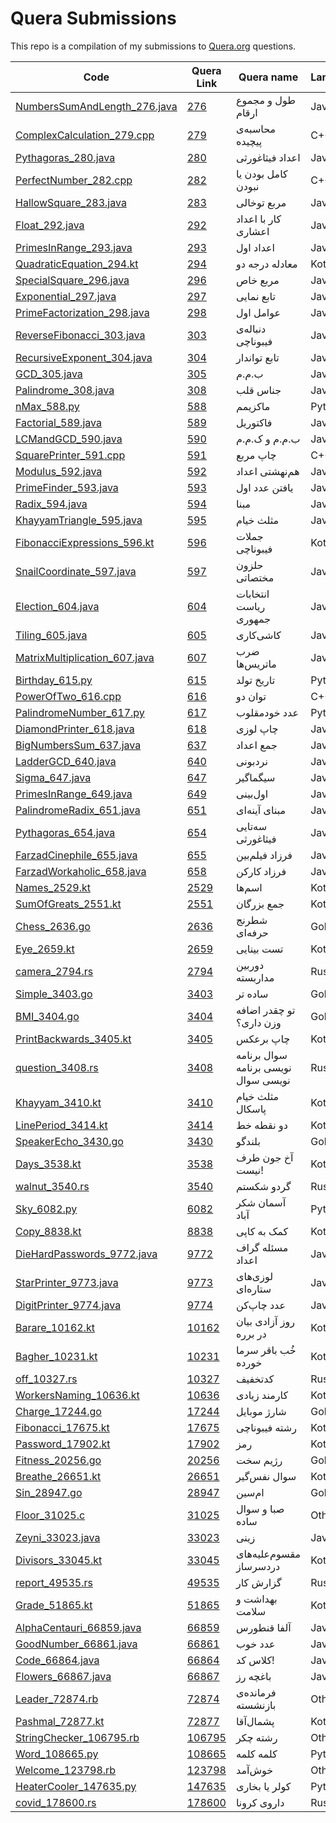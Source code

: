 # Quera Submissions
    
This repo is a compilation of my submissions to [Quera.org](https://quera.org) questions.

| Code | Quera Link | Quera name | Language |
|-|-|-|-|
| [NumbersSumAndLength_276.java](/src/main/java/NumbersSumAndLength_276.java) | [276](https://quera.org/problemset/276) | طول و مجموع ارقام | Java |
| [ComplexCalculation_279.cpp](/CPP/ComplexCalculation_279.cpp) | [279](https://quera.org/problemset/279) | محاسبه‌ی پیچیده | C++ |
| [Pythagoras_280.java](/src/main/java/Pythagoras_280.java) | [280](https://quera.org/problemset/280) | اعداد فیثاغورثی | Java |
| [PerfectNumber_282.cpp](/CPP/PerfectNumber_282.cpp) | [282](https://quera.org/problemset/282) | کامل بودن یا نبودن | C++ |
| [HallowSquare_283.java](/src/main/java/HallowSquare_283.java) | [283](https://quera.org/problemset/283) | مربع توخالی | Java |
| [Float_292.java](/src/main/java/Float_292.java) | [292](https://quera.org/problemset/292) | کار با اعداد اعشاری | Java |
| [PrimesInRange_293.java](/src/main/java/PrimesInRange_293.java) | [293](https://quera.org/problemset/293) | اعداد اول | Java |
| [QuadraticEquation_294.kt](/src/main/kotlin/QuadraticEquation_294.kt) | [294](https://quera.org/problemset/294) | معادله درجه دو | Kotlin |
| [SpecialSquare_296.java](/src/main/java/SpecialSquare_296.java) | [296](https://quera.org/problemset/296) | مربع خاص | Java |
| [Exponential_297.java](/src/main/java/Exponential_297.java) | [297](https://quera.org/problemset/297) | تابع نمایی | Java |
| [PrimeFactorization_298.java](/src/main/java/PrimeFactorization_298.java) | [298](https://quera.org/problemset/298) | عوامل اول | Java |
| [ReverseFibonacci_303.java](/src/main/java/ReverseFibonacci_303.java) | [303](https://quera.org/problemset/303) | دنباله‌ی فیبوناچی | Java |
| [RecursiveExponent_304.java](/src/main/java/RecursiveExponent_304.java) | [304](https://quera.org/problemset/304) | تابع تواندار | Java |
| [GCD_305.java](/src/main/java/GCD_305.java) | [305](https://quera.org/problemset/305) | ب.م.م | Java |
| [Palindrome_308.java](/src/main/java/Palindrome_308.java) | [308](https://quera.org/problemset/308) | جناس قلب | Java |
| [nMax_588.py](/python/nMax_588.py) | [588](https://quera.org/problemset/588) | ماکزیمم | Python |
| [Factorial_589.java](/src/main/java/Factorial_589.java) | [589](https://quera.org/problemset/589) | فاکتوریل | Java |
| [LCMandGCD_590.java](/src/main/java/LCMandGCD_590.java) | [590](https://quera.org/problemset/590) | ب.م.م و ک.م.م | Java |
| [SquarePrinter_591.cpp](/CPP/SquarePrinter_591.cpp) | [591](https://quera.org/problemset/591) | چاپ مربع | C++ |
| [Modulus_592.java](/src/main/java/Modulus_592.java) | [592](https://quera.org/problemset/592) | هم‌نهشتی اعداد | Java |
| [PrimeFinder_593.java](/src/main/java/PrimeFinder_593.java) | [593](https://quera.org/problemset/593) | یافتن عدد اول | Java |
| [Radix_594.java](/src/main/java/Radix_594.java) | [594](https://quera.org/problemset/594) | مبنا | Java |
| [KhayyamTriangle_595.java](/src/main/java/KhayyamTriangle_595.java) | [595](https://quera.org/problemset/595) | مثلث خیام | Java |
| [FibonacciExpressions_596.kt](/src/main/kotlin/FibonacciExpressions_596.kt) | [596](https://quera.org/problemset/596) | جملات فیبوناچی | Kotlin |
| [SnailCoordinate_597.java](/src/main/java/SnailCoordinate_597.java) | [597](https://quera.org/problemset/597) | حلزون مختصاتی | Java |
| [Election_604.java](/src/main/java/Election_604.java) | [604](https://quera.org/problemset/604) | انتخابات ریاست جمهوری | Java |
| [Tiling_605.java](/src/main/java/Tiling_605.java) | [605](https://quera.org/problemset/605) | کاشی‌کاری | Java |
| [MatrixMultiplication_607.java](/src/main/java/MatrixMultiplication_607.java) | [607](https://quera.org/problemset/607) | ضرب ماتریس‌ها | Java |
| [Birthday_615.py](/python/Birthday_615.py) | [615](https://quera.org/problemset/615) | تاریخ تولد | Python |
| [PowerOfTwo_616.cpp](/CPP/PowerOfTwo_616.cpp) | [616](https://quera.org/problemset/616) | توان دو | C++ |
| [PalindromeNumber_617.py](/python/PalindromeNumber_617.py) | [617](https://quera.org/problemset/617) | عدد خودمقلوب | Python |
| [DiamondPrinter_618.java](/src/main/java/DiamondPrinter_618.java) | [618](https://quera.org/problemset/618) | چاپ لوزی | Java |
| [BigNumbersSum_637.java](/src/main/java/BigNumbersSum_637.java) | [637](https://quera.org/problemset/637) | جمع اعداد | Java |
| [LadderGCD_640.java](/src/main/java/LadderGCD_640.java) | [640](https://quera.org/problemset/640) | نردبونی | Java |
| [Sigma_647.java](/src/main/java/Sigma_647.java) | [647](https://quera.org/problemset/647) | سیگماگیر | Java |
| [PrimesInRange_649.java](/src/main/java/PrimesInRange_649.java) | [649](https://quera.org/problemset/649) | اول‌بینی | Java |
| [PalindromeRadix_651.java](/src/main/java/PalindromeRadix_651.java) | [651](https://quera.org/problemset/651) | مبنای آینه‌ای | Java |
| [Pythagoras_654.java](/src/main/java/Pythagoras_654.java) | [654](https://quera.org/problemset/654) | سه‌تایی فیثاغورثی | Java |
| [FarzadCinephile_655.java](/src/main/java/FarzadCinephile_655.java) | [655](https://quera.org/problemset/655) | فرزاد فیلم‌بین | Java |
| [FarzadWorkaholic_658.java](/src/main/java/FarzadWorkaholic_658.java) | [658](https://quera.org/problemset/658) | فرزاد کارکن | Java |
| [Names_2529.kt](/src/main/kotlin/Names_2529.kt) | [2529](https://quera.org/problemset/2529) | اسم‌ها | Kotlin |
| [SumOfGreats_2551.kt](/src/main/kotlin/SumOfGreats_2551.kt) | [2551](https://quera.org/problemset/2551) | جمع بزرگان | Kotlin |
| [Chess_2636.go](/go/Chess_2636.go) | [2636](https://quera.org/problemset/2636) | شطرنج حرفه‌ای | Golang |
| [Eye_2659.kt](/src/main/kotlin/Eye_2659.kt) | [2659](https://quera.org/problemset/2659) | تست بینایی | Kotlin |
| [camera_2794.rs](/rust/main_cargo/src/camera_2794.rs) | [2794](https://quera.org/problemset/2794) | دوربین مداربسته | Rust |
| [Simple_3403.go](/go/Simple_3403.go) | [3403](https://quera.org/problemset/3403) | ساده تر | Golang |
| [BMI_3404.go](/go/BMI_3404.go) | [3404](https://quera.org/problemset/3404) | تو چقدر اضافه وزن داری؟ | Golang |
| [PrintBackwards_3405.kt](/src/main/kotlin/PrintBackwards_3405.kt) | [3405](https://quera.org/problemset/3405) | چاپ برعکس | Kotlin |
| [question_3408.rs](/rust/main_cargo/src/question_3408.rs) | [3408](https://quera.org/problemset/3408) | سوال برنامه نویسی برنامه نویسی سوال | Rust |
| [Khayyam_3410.kt](/src/main/kotlin/Khayyam_3410.kt) | [3410](https://quera.org/problemset/3410) | مثلث خیام پاسکال | Kotlin |
| [LinePeriod_3414.kt](/src/main/kotlin/LinePeriod_3414.kt) | [3414](https://quera.org/problemset/3414) | دو نقطه خط | Kotlin |
| [SpeakerEcho_3430.go](/go/SpeakerEcho_3430.go) | [3430](https://quera.org/problemset/3430) | بلندگو | Golang |
| [Days_3538.kt](/src/main/kotlin/Days_3538.kt) | [3538](https://quera.org/problemset/3538) | آخ جون طرف نیست! | Kotlin |
| [walnut_3540.rs](/rust/main_cargo/src/walnut_3540.rs) | [3540](https://quera.org/problemset/3540) | گردو شکستم | Rust |
| [Sky_6082.py](/python/Sky_6082.py) | [6082](https://quera.org/problemset/6082) | آسمان شکر آباد | Python |
| [Copy_8838.kt](/src/main/kotlin/Copy_8838.kt) | [8838](https://quera.org/problemset/8838) | کمک به کاپی | Kotlin |
| [DieHardPasswords_9772.java](/src/main/java/DieHardPasswords_9772.java) | [9772](https://quera.org/problemset/9772) | مسئله گراف اعداد | Java |
| [StarPrinter_9773.java](/src/main/java/StarPrinter_9773.java) | [9773](https://quera.org/problemset/9773) | لوزی‌های ستاره‌ای | Java |
| [DigitPrinter_9774.java](/src/main/java/DigitPrinter_9774.java) | [9774](https://quera.org/problemset/9774) | عدد چاپ‌کن | Java |
| [Barare_10162.kt](/src/main/kotlin/Barare_10162.kt) | [10162](https://quera.org/problemset/10162) | روز آزادی بیان در برره | Kotlin |
| [Bagher_10231.kt](/src/main/kotlin/Bagher_10231.kt) | [10231](https://quera.org/problemset/10231) | خُب باقر سرما خورده | Kotlin |
| [off_10327.rs](/rust/main_cargo/src/off_10327.rs) | [10327](https://quera.org/problemset/10327) | کدتخفیف | Rust |
| [WorkersNaming_10636.kt](/src/main/kotlin/WorkersNaming_10636.kt) | [10636](https://quera.org/problemset/10636) | کارمند زیادی | Kotlin |
| [Charge_17244.go](/go/Charge_17244.go) | [17244](https://quera.org/problemset/17244) | شارژ موبایل | Golang |
| [Fibonacci_17675.kt](/src/main/kotlin/Fibonacci_17675.kt) | [17675](https://quera.org/problemset/17675) | رشته فیبوناچی | Kotlin |
| [Password_17902.kt](/src/main/kotlin/Password_17902.kt) | [17902](https://quera.org/problemset/17902) | رمز | Kotlin |
| [Fitness_20256.go](/go/Fitness_20256.go) | [20256](https://quera.org/problemset/20256) | رژیم سخت | Golang |
| [Breathe_26651.kt](/src/main/kotlin/Breathe_26651.kt) | [26651](https://quera.org/problemset/26651) | سوال نفس‌گیر | Kotlin |
| [Sin_28947.go](/go/Sin_28947.go) | [28947](https://quera.org/problemset/28947) | ام‌سین | Golang |
| [Floor_31025.c](/other/Floor_31025.c) | [31025](https://quera.org/problemset/31025) | صبا و سوال ساده | Other |
| [Zeyni_33023.java](/src/main/java/Zeyni_33023.java) | [33023](https://quera.org/problemset/33023) | زینی | Java |
| [Divisors_33045.kt](/src/main/kotlin/Divisors_33045.kt) | [33045](https://quera.org/problemset/33045) | مقسوم‌علیه‌های دردسرساز | Kotlin |
| [report_49535.rs](/rust/main_cargo/src/report_49535.rs) | [49535](https://quera.org/problemset/49535) | گزارش کار | Rust |
| [Grade_51865.kt](/src/main/kotlin/Grade_51865.kt) | [51865](https://quera.org/problemset/51865) | بهداشت و سلامت | Kotlin |
| [AlphaCentauri_66859.java](/src/main/java/AlphaCentauri_66859.java) | [66859](https://quera.org/problemset/66859) | آلفا قنطورس | Java |
| [GoodNumber_66861.java](/src/main/java/GoodNumber_66861.java) | [66861](https://quera.org/problemset/66861) | عدد خوب | Java |
| [Code_66864.java](/src/main/java/Code_66864.java) | [66864](https://quera.org/problemset/66864) | کلاس کد! | Java |
| [Flowers_66867.java](/src/main/java/Flowers_66867.java) | [66867](https://quera.org/problemset/66867) | باغچه رز | Java |
| [Leader_72874.rb](/other/Leader_72874.rb) | [72874](https://quera.org/problemset/72874) | فرمانده‌ی بازنشسته | Other |
| [Pashmal_72877.kt](/src/main/kotlin/Pashmal_72877.kt) | [72877](https://quera.org/problemset/72877) | پشمال‌آقا | Kotlin |
| [StringChecker_106795.rb](/other/StringChecker_106795.rb) | [106795](https://quera.org/problemset/106795) | رشته چکر | Other |
| [Word_108665.py](/python/Word_108665.py) | [108665](https://quera.org/problemset/108665) | کلمه کلمه | Python |
| [Welcome_123798.rb](/other/Welcome_123798.rb) | [123798](https://quera.org/problemset/123798) | خوش‌آمد | Other |
| [HeaterCooler_147635.py](/python/HeaterCooler_147635.py) | [147635](https://quera.org/problemset/147635) | کولر یا بخاری | Python |
| [covid_178600.rs](/rust/main_cargo/src/covid_178600.rs) | [178600](https://quera.org/problemset/178600) | داروی کرونا | Rust |
